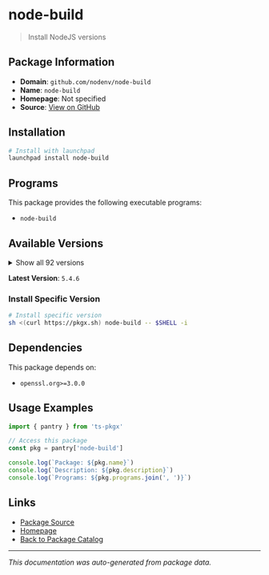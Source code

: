 # node-build

> Install NodeJS versions

## Package Information

- **Domain**: `github.com/nodenv/node-build`
- **Name**: `node-build`
- **Homepage**: Not specified
- **Source**: [View on GitHub](https://github.com/pkgxdev/pantry/tree/main/projects/github.com/nodenv/node-build/package.yml)

## Installation

```bash
# Install with launchpad
launchpad install node-build
```

## Programs

This package provides the following executable programs:

- `node-build`

## Available Versions

<details>
<summary>Show all 92 versions</summary>

- `5.4.6`, `5.4.5`, `5.4.4`, `5.4.3`, `5.4.2`
- `5.4.1`, `5.4.0`, `5.3.37`, `5.3.36`, `5.3.35`
- `5.3.34`, `5.3.33`, `5.3.32`, `5.3.31`, `5.3.30`
- `5.3.29`, `5.3.28`, `5.3.27`, `5.3.26`, `5.3.25`
- `5.3.24`, `5.3.23`, `5.3.22`, `5.3.21`, `5.3.20`
- `5.3.19`, `5.3.18`, `5.3.17`, `5.3.16`, `5.3.15`
- `5.3.14`, `5.3.13`, `5.3.12`, `5.3.11`, `5.3.10`
- `5.3.9`, `5.3.8`, `5.3.7`, `5.3.6`, `5.3.5`
- `5.3.4`, `5.3.3`, `5.3.2`, `5.3.1`, `5.3.0`
- `5.2.0`, `5.1.0`, `5.0.4`, `5.0.2`, `5.0.1`
- `5.0.0`, `4.11.0`, `4.10.1`, `4.10.0`, `4.9.150`
- `4.9.149`, `4.9.148`, `4.9.147`, `4.9.146`, `4.9.145`
- `4.9.144`, `4.9.143`, `4.9.142`, `4.9.141`, `4.9.140`
- `4.9.139`, `4.9.138`, `4.9.137`, `4.9.136`, `4.9.135`
- `4.9.134`, `4.9.133`, `4.9.132`, `4.9.131`, `4.9.130`
- `4.9.129`, `4.9.128`, `4.9.127`, `4.9.126`, `4.9.125`
- `4.9.124`, `4.9.123`, `4.9.122`, `4.9.121`, `4.9.120`
- `4.9.119`, `4.9.118`, `4.9.117`, `4.9.116`, `4.9.115`
- `4.9.114`, `4.9.113`

</details>

**Latest Version**: `5.4.6`

### Install Specific Version

```bash
# Install specific version
sh <(curl https://pkgx.sh) node-build -- $SHELL -i
```

## Dependencies

This package depends on:

- `openssl.org>=3.0.0`

## Usage Examples

```typescript
import { pantry } from 'ts-pkgx'

// Access this package
const pkg = pantry['node-build']

console.log(`Package: ${pkg.name}`)
console.log(`Description: ${pkg.description}`)
console.log(`Programs: ${pkg.programs.join(', ')}`)
```

## Links

- [Package Source](https://github.com/pkgxdev/pantry/tree/main/projects/github.com/nodenv/node-build/package.yml)
- [Homepage](#)
- [Back to Package Catalog](../../../package-catalog.md)

---

*This documentation was auto-generated from package data.*

